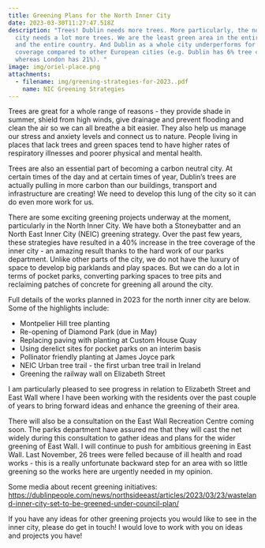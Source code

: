 ```yaml
---
title: Greening Plans for the North Inner City
date: 2023-03-30T11:27:47.518Z
description: "Trees! Dublin needs more trees. More particularly, the north inner
  city needs a lot more trees. We are the least green area in the entire city
  and the entire country. And Dublin as a whole city underperforms for tree
  coverage compared to other European cities (e.g. Dublin has 6% tree coverage
  whereas London has 21%). "
image: img/oriel-place.png
attachments:
  - filename: img/greening-strategies-for-2023..pdf
    name: NIC Greening Strategies
---
```

<!--StartFragment-->

Trees are great for a whole range of reasons - they provide shade in summer, shield from high winds, give drainage and prevent flooding and clean the air so we can all breathe a bit easier. They also help us manage our stress and anxiety levels and connect us to nature. People living in places that lack trees and green spaces tend to have higher rates of respiratory illnesses and poorer physical and mental health.



Trees are also an essential part of becoming a carbon neutral city. At certain times of the day and at certain times of year, Dublin’s trees are actually pulling in more carbon than our buildings, transport and infrastructure are creating! We need to develop this lung of the city so it can do even more work for us.



There are some exciting greening projects underway at the moment, particularly in the North Inner City. We have both a Stoneybatter and an North East Inner City (NEIC) greening strategy. Over the past few years, these strategies have resulted in a 40% increase in the tree coverage of the inner city - an amazing result thanks to the hard work of our parks department. Unlike other parts of the city, we do not have the luxury of space to develop big parklands and play spaces. But we can do a lot in terms of pocket parks, converting parking spaces to tree pits and reclaiming patches of concrete for greening all around the city. 



Full details of the works planned in 2023 for the north inner city are below. Some of the highlights include:

* Montpelier Hill tree planting
* Re-opening of Diamond Park (due in May)
* Replacing paving with planting at Custom House Quay
* Using derelict sites for pocket parks on an interim basis
* Pollinator friendly planting at James Joyce park
* NEIC Urban tree trail - the first urban tree trail in Ireland
* Greening the railway wall on Elizabeth Street

I am particularly pleased to see progress in relation to Elizabeth Street and East Wall where I have been working with the residents over the past couple of years to bring forward ideas and enhance the greening of their area. 



There will also be a consultation on the East Wall Recreation Centre coming soon. The parks department have assured me that they will cast the net widely during this consultation to gather ideas and plans for the wider greening of East Wall. I will continue to push for ambitious greening in East Wall. Last November, 26 trees were felled because of ill health and road works - this is a really unfortunate backward step for an area with so little greening so the works here are urgently needed in my opinion. 



Some media about recent greening initiatives: <https://dublinpeople.com/news/northsideeast/articles/2023/03/23/wasteland-inner-city-set-to-be-greened-under-council-plan/>



If you have any ideas for other greening projects you would like to see in the inner city, please do get in touch! I would love to work with you on ideas and projects you have!



<!--EndFragment-->